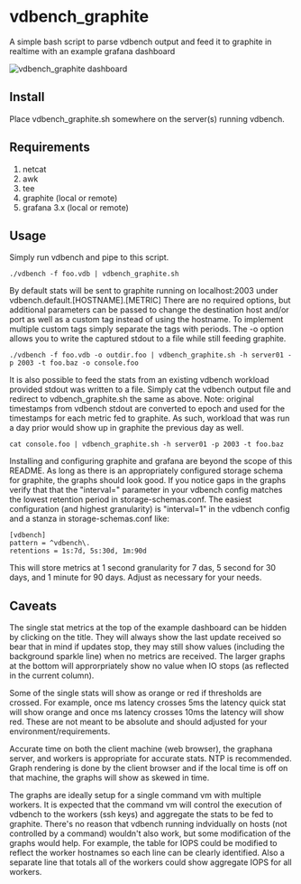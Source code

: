 # vdbench_graphite
A simple bash script to parse vdbench output and feed it to graphite in realtime with an example grafana dashboard

![vdbench_graphite dashboard](https://cloud.githubusercontent.com/assets/2933063/18571124/8eab3210-7b75-11e6-83e4-de36763f1722.png "Logo Title Text 1")

## Install
Place vdbench_graphite.sh somewhere on the server(s) running vdbench.  

## Requirements
1. netcat
2. awk 
3. tee
4. graphite (local or remote)
5. grafana 3.x (local or remote)

## Usage
Simply run vdbench and pipe to this script.  

```
./vdbench -f foo.vdb | vdbench_graphite.sh
```

By default stats will be sent to graphite running on localhost:2003 under vdbench.default.[HOSTNAME].[METRIC]  There are no required options, but additional parameters can be passed to change the destination host and/or port as well as a custom tag instead of using the hostname.  To implement multiple custom tags simply separate the tags with periods.  The -o option allows you to write the captured stdout to a file while still feeding graphite.

```
./vdbench -f foo.vdb -o outdir.foo | vdbench_graphite.sh -h server01 -p 2003 -t foo.baz -o console.foo
```

It is also possible to feed the stats from an existing vdbench workload provided stdout was written to a file. Simply cat the vdbench output file and redirect to vdbench_graphite.sh the same as above.  Note: original timestamps from vdbench stdout are converted to epoch and used for the timestamps for each metric fed to graphite.  As such, workload that was run a day prior would show up in graphite the previous day as well.  

```
cat console.foo | vdbench_graphite.sh -h server01 -p 2003 -t foo.baz 
```

Installing and configuring graphite and grafana are beyond the scope of this README.  As long as there is an appropriately configured storage schema for graphite, the graphs should look good.  If you notice gaps in the graphs verify that that the "interval=" parameter in your vdbench config matches the lowest retention period in storage-schemas.conf.  The easiest configuration (and highest granularity) is "interval=1" in the vdbench config and a stanza in storage-schemas.conf like:

```
[vdbench]
pattern = ^vdbench\.
retentions = 1s:7d, 5s:30d, 1m:90d
```

This will store metrics at 1 second granularity for 7 das, 5 second for 30 days, and 1 minute for 90 days.  Adjust as necessary for your needs. 

## Caveats
The single stat metrics at the top of the example dashboard can be hidden by clicking on the title.  They will always show the last update received so bear that in mind if updates stop, they may still show values (including the background sparkle line) when no metrics are received.  The larger graphs at the bottom will approrpriately show no value when IO stops (as reflected in the current column).

Some of the single stats will show as orange or red if thresholds are crossed.  For example, once ms latency crosses 5ms the latency quick stat will show orange and once ms latency crosses 10ms the latency will show red.  These are not meant to be absolute and should adjusted for your environment/requirements. 

Accurate time on both the client machine (web browser), the graphana server, and workers is appropriate for accurate stats.  NTP is recommended. Graph rendering is done by the client browser and if the local time is off on that machine, the graphs will show as skewed in time. 

The graphs are ideally setup for a single command vm with multiple workers.  It is expected that the command vm will control the execution of vdbench to the workers (ssh keys) and aggregate the stats to be fed to graphite.  There's no reason that  vdbench running indvidually on hosts (not controlled by a command) wouldn't also work, but some modification of the graphs would help.  For example, the table for IOPS could be modified to reflect the worker hostnames so each line can be clearly identified.  Also a separate line that totals all of the workers could show aggregate IOPS for all workers.  
